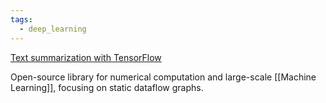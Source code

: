 ```yaml
---
tags:
  - deep_learning
---
```



[Text summarization with TensorFlow](https://research.googleblog.com/2016/08/text-summarization-with-tensorflow.html)

Open-source library for numerical computation and large-scale [[Machine Learning]], focusing on static dataflow graphs.